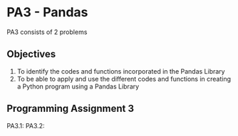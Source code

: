 # PA3 - Pandas

PA3 consists of 2 problems

## Objectives

1. To identify the codes and functions incorporated in the Pandas Library
2. To be able to apply and use the different codes and functions in creating a Python program using a
Pandas Library

## Programming Assignment 3

PA3.1: 
PA3.2: 
